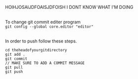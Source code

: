 HOIHJOSAIJDFOAISJDFOISH
I DONT KNOW WHAT I'M DOING
<br/><br/> 

To change git commit editer program<br/>
`git config --global core.editor "editor"`
<br/><br/>
 
  
   
In order to push follow these steps.
```
cd theheadofyourgitdirectory
git add .
git commit
// MAKE SURE TO ADD A COMMIT MESSAGE
git pull
git push
```
